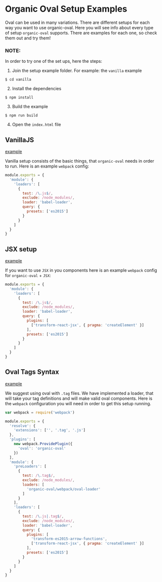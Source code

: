 # Organic Oval Setup Examples

Oval can be used in many variations.
There are different setups for each way you want to use organic-oval.
Here you will see info about every type of setup `organic-oval` supports. There are examples for each one, so check them out and try them!

### **NOTE:**
In order to try one of the set ups, here the steps:

1. Join the setup example folder. For example: the `vanilla` example

  ```
  $ cd vanilla
  ```

2. Install the dependencies

  ```
  $ npm install
  ```

3. Build the example

  ```
  $ npm run build
  ```

4. Open the `index.html` file

## VanillaJS

[example](./vanilla)

Vanilla setup consists of the basic things, that `organic-oval` needs in order to run. Here is an example `webpack` config:

```js
module.exports = {
  'module': {
    'loaders': [
      {
        test: /\.js$/,
        exclude: /node_modules/,
        loader: 'babel-loader',
        query: {
          presets: ['es2015']
        }
      }
    ]
  }
}
```

## JSX setup

[example](./jsx)

If you want to use `JSX` in you components here is an example `webpack` config for `organic-oval` + `JSX`:

```js
module.exports = {
  'module': {
    'loaders': [
      {
        test: /\.js$/,
        exclude: /node_modules/,
        loader: 'babel-loader',
        query: {
          plugins: [
            ['transform-react-jsx', { pragma: 'createElement' }]
          ],
          presets: ['es2015']
        }
      }
    ]
  }
}
```

## Oval Tags Syntax

[example](./tag)

We suggest using oval with `.tag` files. We have implemented a loader, that will take your tag definitions and will make valid oval components.
Here is the `webpack` configuration you will need in order to get this setup running.

```js
var webpack = require('webpack')

module.exports = {
  'resolve': {
    'extensions': ['', '.tag', '.js']
  },
  'plugins': [
    new webpack.ProvidePlugin({
      'oval': 'organic-oval'
    })
  ],
  'module': {
    'preLoaders': [
      {
        test: /\.tag$/,
        exclude: /node_modules/,
        loaders: [
          'organic-oval/webpack/oval-loader'
        ]
      }
    ],
    'loaders': [
      {
        test: /\.js|.tag$/,
        exclude: /node_modules/,
        loader: 'babel-loader',
        query: {
          plugins: [
            'transform-es2015-arrow-functions',
            ['transform-react-jsx', { pragma: 'createElement' }]
          ],
          presets: ['es2015']
        }
      }
    ]
  }
}
```
